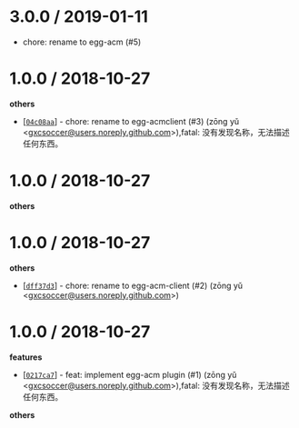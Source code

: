 
3.0.0 / 2019-01-11
==================

  * chore: rename to egg-acm (#5)

1.0.0 / 2018-10-27
==================

**others**
  * [[`04c08aa`](http://github.com/eggjs/egg-acm/commit/04c08aab1fc6c3f77003678cb4bc31d98ccad20f)] - chore: rename to egg-acmclient (#3) (zōng yǔ <<gxcsoccer@users.noreply.github.com>>),fatal: 没有发现名称，无法描述任何东西。


1.0.0 / 2018-10-27
==================

**others**


1.0.0 / 2018-10-27
==================

**others**
  * [[`dff37d3`](http://github.com/eggjs/egg-acm/commit/dff37d3df75c14b1a5e0a871ca879112e4845e1d)] - chore: rename to egg-acm-client (#2) (zōng yǔ <<gxcsoccer@users.noreply.github.com>>)

1.0.0 / 2018-10-27
==================

**features**
  * [[`0217ca7`](http://github.com/eggjs/egg-acm/commit/0217ca7214cd2122c72f47cd5d7cd76542a7e40a)] - feat: implement egg-acm plugin (#1) (zōng yǔ <<gxcsoccer@users.noreply.github.com>>),fatal: 没有发现名称，无法描述任何东西。

**others**

